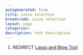 ```yaml
---
autogenerated: true
title: Lasso selection
breadcrumb: Lasso selection
layout: page
categories: 
description: test description
---
```


1.  REDIRECT [Lasso and Blow Tool](Lasso_and_Blow_Tool "wikilink")
